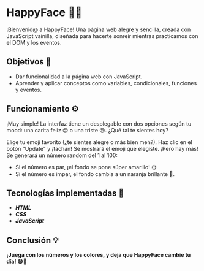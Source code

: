 # HappyFace 🙂🎉

¡Bienvenid@ a HappyFace! Una página web alegre y sencilla, creada con JavaScript vainilla, diseñada para hacerte sonreír mientras practicamos con el DOM y los eventos.

## Objetivos 🎯

- Dar funcionalidad a la página web con JavaScript.
- Aprender y aplicar conceptos como variables, condicionales, funciones y eventos.

## Funcionamiento ⚙️

¡Muy simple! La interfaz tiene un desplegable con dos opciones según tu mood: una carita feliz 😊 o una triste 😢. ¿Qué tal te sientes hoy?

Elige tu emoji favorito (¿te sientes alegre o más bien meh?).
Haz clic en el botón "Update" y ¡tachán! Se mostrará el emoji que elegiste.
¡Pero hay más! Se generará un número random del 1 al 100:

- Si el número es par, ¡el fondo se pone súper amarillo! 🌞
- Si el número es impar, el fondo cambia a un naranja brillante 🍊.

## Tecnologías implementadas 🚧

- **_HTML_**
- **_CSS_**
- **_JavaScript_**

## Conclusión 💡

**¡Juega con los números y los colores, y deja que HappyFace cambie tu día! 😄🌈**

